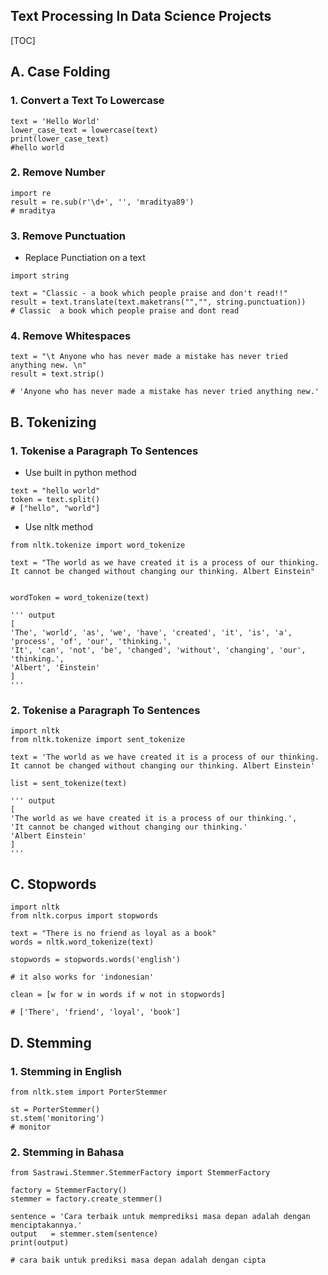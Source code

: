 ## Text Processing In Data Science Projects
[TOC]

## A. Case Folding

### 1. Convert a Text To Lowercase

```gherkin=
text = 'Hello World'
lower_case_text = lowercase(text)
print(lower_case_text)
#hello world
```

### 2. Remove Number
```gherkin=
import re
result = re.sub(r'\d+', '', 'mraditya89')
# mraditya
```
### 3. Remove Punctuation
- Replace Punctiation on a text
```gherkin=
import string

text = "Classic - a book which people praise and don't read!!"
result = text.translate(text.maketrans("","", string.punctuation))
# Classic  a book which people praise and dont read
```

<!-- - Only append a word
```gherkin=
punctuation = string.punctuation
words = ['You','Are','Reading','FinTechExplained', '!', 'NLP', '.']

clean_words = [w for w in words if w not in punctuation]
# ['You','Are','Reading','FinTechExplained', 'NLP']
``` -->

### 4. Remove Whitespaces
```gherkin=
text = "\t Anyone who has never made a mistake has never tried anything new. \n"
result = text.strip() 

# 'Anyone who has never made a mistake has never tried anything new.'
```

## B. Tokenizing
### 1. Tokenise a Paragraph To Sentences

- Use built in python method
```gherkin=
text = "hello world"
token = text.split()
# ["hello", "world"]
```
- Use nltk method
```gherkin=
from nltk.tokenize import word_tokenize

text = "The world as we have created it is a process of our thinking. It cannot be changed without changing our thinking. Albert Einstein"


wordToken = word_tokenize(text)

''' output
[
'The', 'world', 'as', 'we', 'have', 'created', 'it', 'is', 'a', 'process', 'of', 'our', 'thinking.', 
'It', 'can', 'not', 'be', 'changed', 'without', 'changing', 'our', 'thinking.', 
'Albert', 'Einstein'
]
'''
```


### 2. Tokenise a Paragraph To Sentences
```gherkin=
import nltk
from nltk.tokenize import sent_tokenize

text = 'The world as we have created it is a process of our thinking. It cannot be changed without changing our thinking. Albert Einstein'

list = sent_tokenize(text)

''' output
[
'The world as we have created it is a process of our thinking.', 
'It cannot be changed without changing our thinking.'
'Albert Einstein'
]
'''
```



## C. Stopwords

```gherkin=
import nltk
from nltk.corpus import stopwords

text = "There is no friend as loyal as a book"
words = nltk.word_tokenize(text)

stopwords = stopwords.words('english')

# it also works for 'indonesian'

clean = [w for w in words if w not in stopwords]

# ['There', 'friend', 'loyal', 'book']
```

## D. Stemming
### 1. Stemming in English

```gherkin=
from nltk.stem import PorterStemmer
 
st = PorterStemmer()
st.stem('monitoring')
# monitor
```

### 2. Stemming in Bahasa
```gherkin=
from Sastrawi.Stemmer.StemmerFactory import StemmerFactory

factory = StemmerFactory()
stemmer = factory.create_stemmer()

sentence = 'Cara terbaik untuk memprediksi masa depan adalah dengan menciptakannya.'
output   = stemmer.stem(sentence)
print(output)

# cara baik untuk prediksi masa depan adalah dengan cipta

```
